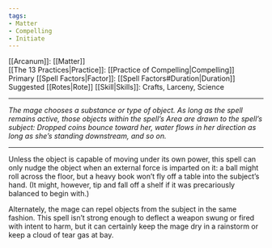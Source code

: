 ```yaml
---
tags:
- Matter
- Compelling
- Initiate
---
```


[[Arcanum]]: [[Matter]]\
[[The 13 Practices|Practice]]: [[Practice of Compelling|Compelling]]\
Primary [[Spell Factors|Factor]]: [[Spell Factors#Duration|Duration]]\
Suggested [[Rotes|Rote]] [[Skill|Skills]]: Crafts, Larceny, Science

---

_The mage chooses a substance or type of object. As long as the spell remains active, those objects within the spell’s Area are drawn to the spell’s subject: Dropped coins bounce toward her, water flows in her direction as long as she’s standing downstream, and so on._

---

Unless the object is capable of moving under its own power, this spell can only nudge the object when an external force is imparted on it: a ball might roll across the floor, but a heavy book won’t fly off a table into the subject’s hand. (It might, however, tip and fall off a shelf if it was precariously balanced to begin with.)

Alternately, the mage can repel objects from the subject in the same fashion. This spell isn’t strong enough to deflect a weapon swung or fired with intent to harm, but it can certainly keep the mage dry in a rainstorm or keep a cloud of tear gas at bay.